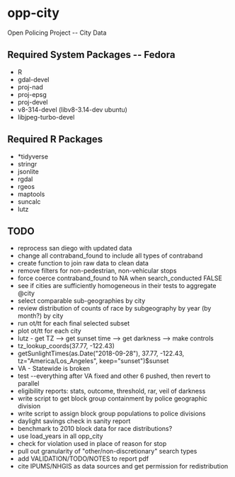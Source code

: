 # opp-city
Open Policing Project -- City Data

## Required System Packages -- Fedora
* R
* gdal-devel
* proj-nad
* proj-epsg
* proj-devel
* v8-314-devel (libv8-3.14-dev ubuntu)
* libjpeg-turbo-devel

## Required R Packages
* *tidyverse
* stringr
* jsonlite
* rgdal
* rgeos
* maptools
* suncalc
* lutz
  
## TODO
* reprocess san diego with updated data
* change all contraband_found to include all types of contraband
* create function to join raw data to clean data
* remove filters for non-pedestrian, non-vehicular stops
* force coerce contraband_found to NA when search_conducted FALSE
* see if cities are sufficiently homogeneous in their tests to aggregate @city 
* select comparable sub-geographies by city 
* review distribution of counts of race by subgeography by year (by month?) by city
* run ot/tt for each final selected subset
* plot ot/tt for each city
* lutz - get TZ --> get sunset time --> get darkness --> make controls
* tz_lookup_coords(37.77, -122.43)
* getSunlightTimes(as.Date("2018-09-28"), 37.77, -122.43, tz="America/Los_Angeles", keep="sunset")$sunset 
* VA - Statewide is broken
* test --everything after VA fixed and other 6 pushed, then revert to parallel 
* eligibility reports: stats, outcome, threshold, rar, veil of darkness
* write script to get block group containment by police geographic division
* write script to assign block group populations to police divisions
* daylight savings check in sanity report
* benchmark to 2010 block data for race distributions?
* use load_years in all opp_city
* check for violation used in place of reason for stop
* pull out granularity of "other/non-discretionary" search types
* add VALIDATION/TODO/NOTES to report pdf
* cite IPUMS/NHGIS as data sources and get permission for redistribution
